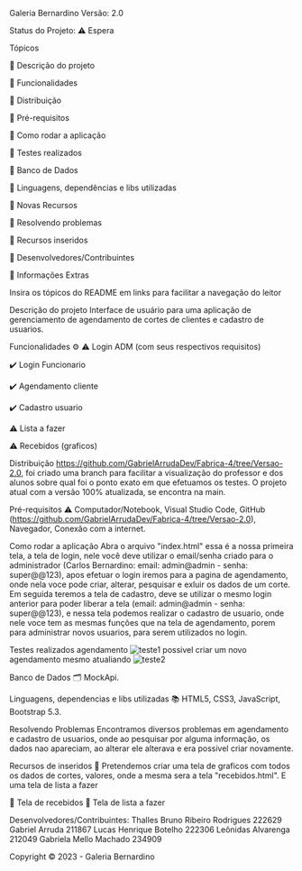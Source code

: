 Galeria Bernardino
Versão: 2.0

Status do Projeto: ⚠️ Espera 

Tópicos

🔹 Descrição do projeto

🔹 Funcionalidades

🔹 Distribuição

🔹 Pré-requisitos

🔹 Como rodar a aplicação

🔹 Testes realizados

🔹 Banco de Dados

🔹 Linguagens, dependências e libs utilizadas

🔹 Novas Recursos

🔹 Resolvendo problemas

🔹 Recursos inseridos

🔹 Desenvolvedores/Contribuintes

🔹 Informações Extras


Insira os tópicos do README em links para facilitar a navegação do leitor

Descrição do projeto
Interface de usuário para uma aplicação de gerenciamento de agendamento de cortes de clientes e cadastro de usuarios.

Funcionalidades ⚙️
⚠️ Login ADM (com seus respectivos requisitos)

✔️ Login Funcionario

✔️ Agendamento cliente

✔️ Cadastro usuario

⚠️ Lista a fazer

⚠️  Recebidos (graficos)

Distribuição
https://github.com/GabrielArrudaDev/Fabrica-4/tree/Versao-2.0, foi criado uma branch para facilitar a visualização do professor e dos alunos sobre qual foi o ponto exato em que efetuamos os testes. O projeto atual com a versão 100% atualizada, se encontra na main.

Pré-requisitos ⚠️
Computador/Notebook, Visual Studio Code, GitHub (https://github.com/GabrielArrudaDev/Fabrica-4/tree/Versao-2.0), Navegador, Conexão com a internet.

Como rodar a aplicação
Abra o arquivo "index.html" essa é a nossa primeira tela, a tela de login, nele você deve utilizar o email/senha criado para  o administrador (Carlos Bernardino: email: admin@admin - senha: super@@123), apos efetuar o login iremos para a pagina de agendamento, onde nela voce pode criar, alterar, pesquisar e exluir os dados de um corte. Em seguida teremos a tela de cadastro, deve se utilizar o mesmo login anterior para poder liberar a tela (email: admin@admin - senha: super@@123), e nessa tela podemos realizar o cadastro de usuario, onde nele voce tem as mesmas funções que na tela de agendamento, porem para administrar novos usuarios, para serem utilizados no login. 

Testes realizados 
agendamento
![teste1](https://github.com/GabrielArrudaDev/Fabrica-4/assets/93550330/24a7a5d8-cbf3-4e7d-82dc-425ec748add7)
possivel criar um novo agendamento mesmo atualiando
![teste2](https://github.com/GabrielArrudaDev/Fabrica-4/assets/93550330/120b26fc-2173-4bc7-9d54-a045dc94b38c)


Banco de Dados 🗂️
MockApi.

Linguagens, dependencias e libs utilizadas 📚
HTML5, CSS3, JavaScript, Bootstrap 5.3.

Resolvendo Problemas 
Encontramos diversos problemas em agendamento e cadastro de usuarios, onde ao pesquisar por alguma informação, os dados nao apareciam, ao alterar ele alterava e era possivel criar novamente.

Recursos de inseridos 🧰
Pretendemos criar uma tela de graficos com todos os dados de cortes, valores, onde a mesma sera a tela "recebidos.html". E uma tela de lista a fazer

📝 Tela de recebidos
📝 Tela de lista a fazer

Desenvolvedores/Contribuintes:
Thalles Bruno Ribeiro Rodrigues 222629
Gabriel Arruda 211867
Lucas Henrique Botelho 222306
Leônidas Alvarenga 212049
Gabriela Mello Machado 234909

Copyright ©️ 2023 - Galeria Bernardino
